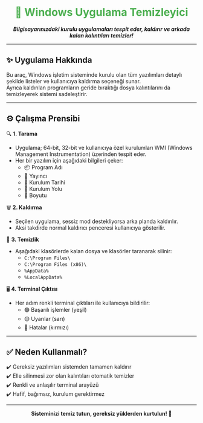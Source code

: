 <h1 align="center" style="color:#4CAF50;">🧹 Windows Uygulama Temizleyici</h1>
<p align="center"><b><i>Bilgisayarınızdaki kurulu uygulamaları tespit eder, kaldırır ve arkada kalan kalıntıları temizler!</i></b></p>

---

## ✨ Uygulama Hakkında

Bu araç, Windows işletim sisteminde kurulu olan tüm yazılımları detaylı şekilde listeler ve kullanıcıya kaldırma seçeneği sunar.  
Ayrıca kaldırılan programların geride bıraktığı dosya kalıntılarını da temizleyerek sistemi sadeleştirir.

---

## ⚙️ Çalışma Prensibi

🔍 **1. Tarama**  
- Uygulama; 64-bit, 32-bit ve kullanıcıya özel kurulumları WMI (Windows Management Instrumentation) üzerinden tespit eder.  
- Her bir yazılım için aşağıdaki bilgileri çeker:
  - 📦 Program Adı  
  - 🏢 Yayıncı  
  - 📅 Kurulum Tarihi  
  - 📁 Kurulum Yolu  
  - 📐 Boyutu  

🗑️ **2. Kaldırma**  
- Seçilen uygulama, sessiz mod destekliyorsa arka planda kaldırılır.  
- Aksi takdirde normal kaldırıcı penceresi kullanıcıya gösterilir.  

🧽 **3. Temizlik**  
- Aşağıdaki klasörlerde kalan dosya ve klasörler taranarak silinir:
  - `C:\Program Files\`  
  - `C:\Program Files (x86)\`  
  - `%AppData%`  
  - `%LocalAppData%`  

🖥️ **4. Terminal Çıktısı**  
- Her adım renkli terminal çıktıları ile kullanıcıya bildirilir:  
  - 🟢 Başarılı işlemler (yeşil)  
  - 🟡 Uyarılar (sarı)  
  - 🔴 Hatalar (kırmızı)  

---

## ✅ Neden Kullanmalı?

✔️ Gereksiz yazılımları sistemden tamamen kaldırır  
✔️ Elle silinmesi zor olan kalıntıları otomatik temizler  
✔️ Renkli ve anlaşılır terminal arayüzü  
✔️ Hafif, bağımsız, kurulum gerektirmez

---

<p align="center"><b>Sisteminizi temiz tutun, gereksiz yüklerden kurtulun! 🧼</b></p>

